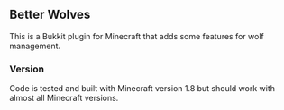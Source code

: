 ## Better Wolves
This is a Bukkit plugin for Minecraft that adds some features for wolf management.

### Version
Code is tested and built with Minecraft version 1.8 but should work with almost all Minecraft versions.
